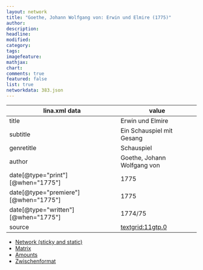 ```yaml
---
layout: network
title: "Goethe, Johann Wolfgang von: Erwin und Elmire (1775)"
author:
description:
headline:
modified:
category:
tags:
imagefeature: 
mathjax: 
chart: 
comments: true
featured: false
list: true
networkdata: 383.json
---
```

lina.xml data  | value
------------- | -------------
title|Erwin und Elmire
subtitle|Ein Schauspiel mit Gesang
genretitle|Schauspiel
author|Goethe, Johann Wolfgang von
date[@type="print"][@when="1775"]|1775
date[@type="premiere"][@when="1775"]|1775
date[@type="written"][@when="1775"]|1774/75
source|[textgrid:11gtp.0](https://textgridlab.org/1.0/tgcrud-public/rest/textgrid:11gtp.0/data)



* [Network (sticky and static)](/network383)
* [Matrix](/matrix383)
* [Amounts](/amounts383)
* [Zwischenformat](/lina383 )
